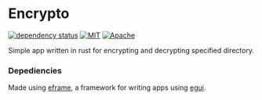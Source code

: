 # Encrypto

[![dependency status](https://deps.rs/repo/github/bombinisss/encrypto/status.svg)](https://deps.rs/repo/github/bombinisss/encrypto) [![MIT](https://img.shields.io/badge/license-MIT-blue.svg)](https://github.com/Bombinisss/Encrypto/blob/master/LICENSE-MIT.txt)
[![Apache](https://img.shields.io/badge/license-Apache-blue.svg)](https://github.com/Bombinisss/Encrypto/blob/master/LICENSE-APACHE.txt)


Simple app written in rust for encrypting and decrypting specified directory.

### Depediencies

Made using [eframe](https://github.com/emilk/egui/tree/master/crates/eframe), a framework for writing apps using [egui](https://github.com/emilk/egui/).